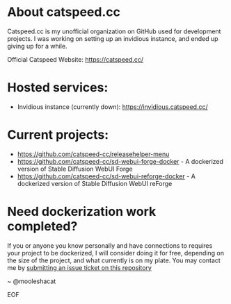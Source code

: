 # About catspeed.cc
Catspeed.cc is my unofficial organization on GitHub used for development projects. I was working on setting up an invidious instance, and ended up giving up for a while.

Official Catspeed Website: https://catspeed.cc/

# Hosted services:
- Invidious instance (currently down): https://invidious.catspeed.cc/

# Current projects:
- https://github.com/catspeed-cc/releasehelper-menu
- https://github.com/catspeed-cc/sd-webui-forge-docker - A dockerized version of Stable Diffusion WebUI Forge
- https://github.com/catspeed-cc/sd-webui-reforge-docker - A dockerized version of Stable Diffusion WebUI reForge

# Need dockerization work completed?
If you or anyone you know personally and have connections to requires your project to be dockerized, I will consider doing it for free, depending on the size of the project, and what currently is on my plate. You may contact me by [submitting an issue ticket on this repository](https://github.com/catspeed-cc/sd-webui-forge-docker/issues)


~ @mooleshacat

EOF
